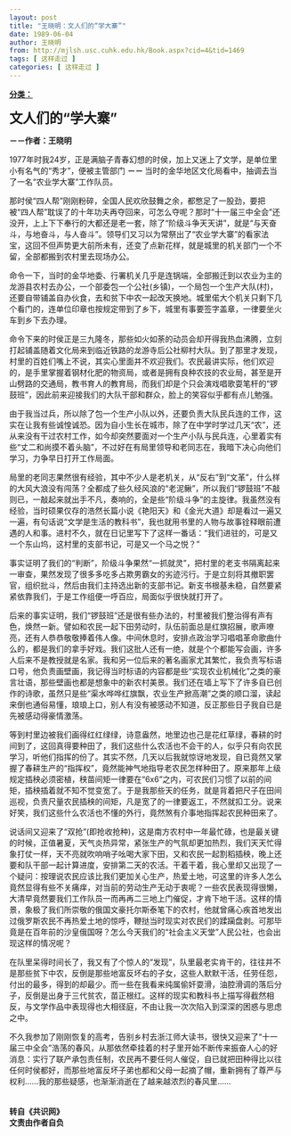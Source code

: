 ```yaml
---
layout: post
title: "王晓明：文人们的“学大寨”"
date: 1989-06-04
author: 王晓明
from: http://mjlsh.usc.cuhk.edu.hk/Book.aspx?cid=4&tid=1469
tags: [ 这样走过 ]
categories: [ 这样走过 ]
---
```


<div style="margin: 15px 10px 10px 0px;">
 <div>
  <span id="ctl00_ContentPlaceHolder1_chapter1_SubjectLabel" style="font-weight:bold;text-decoration:underline;">
   分类：
  </span>
 </div>
 <p>
  <strong>
   <font size="5">
    文人们的“学大寨”
   </font>
  </strong>
 </p>
 <p>
  <strong>
   －－作者：王晓明
  </strong>
 </p>
 <p>
  1977年时我24岁，正是满脑子青春幻想的时侯，加上又迷上了文学，是单位里小有名气的“秀才”，便被主管部门
  <strong>
   －－
  </strong>
  当时的金华地区文化局看中，抽调去当了一名“农业学大寨”工作队员。
 </p>
 <p>
  那时侯“四人帮”刚刚粉碎，全国人民欢欣鼓舞之余，都憋足了一股劲，要把被“四人帮”耽误了的十年功夫再夺回来，可怎么夺呢？那时“十一届三中全会”还没开，上上下下奉行的大都还是老一套，除了“阶级斗争天天讲”，就是“与天奋斗，与地奋斗，与人奋斗”。领导们又习以为常祭出了“农业学大寨”的看家法宝，这回不但声势更大前所未有，还变了点新花样，就是城里的机关部门一个不留，全部都搬到农村里去现场办公。
 </p>
 <p>
  命令一下，当时的金华地委、行署机关几乎是连锅端，全部搬迁到以农业为主的龙游县农村去办公，一个部委包一个公社(乡镇)，一个局包一个生产大队(村)，还要自带铺盖自办伙食，去和贫下中农一起改天换地。城里偌大个机关只剩下几个看门的，连单位印章也按规定带到了乡下，城里有事要签字盖章，一律要坐火车到乡下去办理。
 </p>
 <p>
  命令下来的时侯正是三九隆冬，那些如火如荼的动员会却开得我热血沸腾，立刻打起铺盖随着文化局来到临近铁路的龙游寺后公社柳村大队。到了那里才发现，村里的百姓们嘴上不说，其实心里面并不欢迎我们。农民最讲实际，他们欢迎的，是手里掌握着钢材化肥的物资局，或者是拥有良种农技的农业局，甚至是开山劈路的交通局，教书育人的教育局，而我们却是个只会演戏唱歌耍笔杆的“锣鼓班”，因此前来迎接我们的大队干部和群众，脸上的笑容似乎都有点儿勉强。
 </p>
 <p>
  由于我当过兵，所以除了包一个生产小队以外，还要负责大队民兵连的工作，这实在让我有些诚惶诚恐。因为自小生长在城市，除了在中学时学过几天“农”，还从来没有干过农村工作，如今却突然要面对一个生产小队与民兵连，心里着实有些“丈二和尚摸不着头脑”，不过好在有局里领导和老同志在，我暗下决心向他们学习，力争早日打开工作局面。
 </p>
 <p>
  局里的老同志果然很有经验，其中不少人是老机关，从“反右”到“文革”，什么样的大风大浪没有闯荡？全都成了些久经风浪的“老泥鳅”，所以我们“锣鼓班”不敲则已，一敲起来就出手不凡，奏响的，全是些“阶级斗争”的主旋律。我虽然没有经验，当时硕果仅存的浩然长篇小说《艳阳天》和《金光大道》却是看过一遍又一遍，有句话说“文学是生活的教科书”，我也就用书里的人物与故事铨释眼前遭遇的人和事。进村不久，就在日记里写下了这样一番话：“我们进驻的，可是又一个东山坞，这村里的支部书记，可是又一个马之悦？”
 </p>
 <p>
  事实证明了我们的“判断”，阶级斗争果然“一抓就灵”，把村里的老支书隔离起来一审查，果然发现了很多多吃多占欺男霸女的劣迹污行。于是立刻将其撤职罢官，组织批斗，然后由我们主持选出新的支部书记。新支书根基未稳，自然要紧紧依靠我们，于是工作组便一呼百应，局面似乎很快就打开了。
 </p>
 <p>
  后来的事实证明，我们“锣鼓班”还是很有些办法的，村里被我们整治得有声有色，焕然一新。譬如和农民一起下田劳动时，队伍前面总是红旗招展，歌声嘹亮，还有人恭恭敬敬捧着伟人像。中间休息时，安排点政治学习唱唱革命歌曲什么的，都是我们的拿手好戏。我们这批人还有一绝，就是个个都能写会画，许多人后来不是教授就是名家。我和另一位后来的著名画家尤其繁忙，我负责写标语口号，他负责画壁画，我记得当时标语的内容都是些“实现农业机械化”之类的豪言壮语，那些壁画也都是想象中的新农村美景。我们还在墙上写下了许多自已创作的诗歌，虽然只是些“渠水哗哗红旗飘，农业生产掀高潮”之类的顺口溜，读起来倒也通俗易懂，琅琅上口，别人有没有被感动不知道，反正那些日子我自已是先被感动得豪情激荡。
 </p>
 <p>
  等到村里边被我们画得红红绿绿，诗意盎然，地里边也己是花红草绿，春耕的时间到了，这回真得要种田了，我们这些什么农活也不会干的人，似乎只有向农民学习，听他们指挥的份了。其实不然，几天以后我就惊讶地发现，自已竟然又掌握了春耕生产的“指挥权”，竟然能神气地指导老农民怎样种田了。原来那年上级规定插秧必须密植，秧苗间矩一律要在“6x6”之内，可农民们习惯了以前的间矩，插秧插着就不知不觉变宽了。于是我那些天的任务，就是背着把尺子在田间巡视，负责尺量农民插秧的间矩，凡是宽了的一律要返工，不然就扣工分。说来好笑，我们这些什么农活也不懂的外行，竟然煞有介事地指挥起农民种田来了。
 </p>
 <p>
  说话间又迎来了“双抢”(即抢收抢种)，这是南方农村中一年最忙碌，也是最关键的时候，正值暑夏，天气炎热异常，紧张生产的气氛却更加热烈，我们天天忙得象打仗一样，天不亮就吹响哨子吆喝大家下田，又和农民一起割稻插秧，晚上还要和队干部一起计算进度，安排第二天的农活。干着干着，我心里却又出现了一个疑问：按理说农民应该比我们更加关心生产，热爱土地，可这里的许多人怎么竟然显得有些不关痛痒，对当前的劳动生产无动于衷呢？一些农民表现得很懒，大清早竟然要我们工作队员一而再再二三地上门催促，才肯下地干活。这样的情景，象极了我们所崇敬的俄国文豪托尔斯泰笔下的农村，他就曾痛心疾首地发出过俄罗斯农民不再热爱土地的惊呼，鞭挞当时现实对农民们的蹂躏盘剥。可那毕竟是在百年前的沙皇俄国呀？怎么今天我们的“社会主义天堂”人民公社，也会出现这样的情况呢？
 </p>
 <p>
  在队里呆得时间长了，我又有了个惊人的“发现”，队里最老实肯干的，往往并不是那些贫下中农，反倒是那些地富反坏右的子女，这些人默默干活，任劳任怨，付出的最多，得到的却最少。而一些在我看来纯属偷奸耍滑，油腔滑调的落后分子，反倒是出身于三代贫农，苗正根红。这样的现实和教科书上描写得截然相反，与文学作品中表现得也大相径庭，不由让我一次次陷入到深深的困惑与思虑之中。
 </p>
 <p>
  不久我参加了刚刚恢复的高考，告别乡村去浙江师大读书，很快又迎来了“十一届三中全会”浩荡的春风，从那依然牵挂着的村子里开始不断传来振奋人心的好消息：实行了联产承包责任制，农民再不要任何人催促，自已就把田种得比以往任何时侯都好，而那些地富反坏子弟也都和父母一起摘了帽，重新拥有了尊严与权利……我的那些疑感，也渐渐消逝在了越来越浓烈的春风里……
  <br/>
  <br/>
  <br/>
  <strong>
   转自《共识网》
   <br/>
   文责由作者自负
  </strong>
 </p>
</div>

